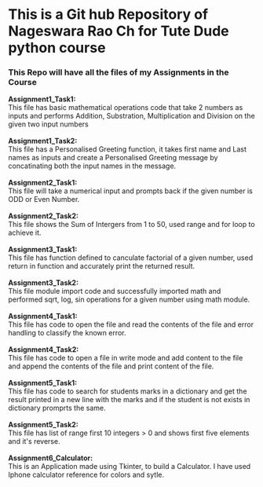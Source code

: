 <h1> This is a Git hub Repository of Nageswara Rao Ch for Tute Dude python course</h1>

<h3> This Repo will have all the files of my Assignments in the Course</h3>

<b> Assignment1_Task1: </b> 
<br>This file has basic mathematical operations code that take 2 numbers as inputs and performs Addition, Substration, Multiplication and Division on the given two input numbers
<br>
<br><b> Assignment1_Task2: </b> 
<br>This file has a Personalised Greeting function, it takes first name and Last names as inputs and create a Personalised Greeting message by concatinating both the input names in the message.
<br>
<br> <b> Assignment2_Task1: </b> 
<br>This file will take a numerical input and prompts back if the given number is ODD or Even Number.
<br>
<br><b> Assignment2_Task2: </b> 
<br>This file shows the Sum of Intergers from 1 to 50, used range and for loop to achieve it.
<br>
<br> <b> Assignment3_Task1: </b> 
<br>This file has function defined to canculate factorial of a given number, used return in function and accurately print the returned result.
<br>
<br><b> Assignment3_Task2: </b> 
<br>This file module import code and successfully imported math and performed sqrt, log, sin operations for a given number using math module.
<br>
<br> <b> Assignment4_Task1: </b> 
<br>This file has code to open the file and read the contents of the file and error handling to classify the known error.
<br>
<br><b> Assignment4_Task2: </b> 
<br>This file has code to open a file in write mode and add content to the file and append the contents of the file and print content of the file.
<br>
<br> <b> Assignment5_Task1: </b> 
<br>This file has code to search for students marks in a dictionary and get the result printed in a new line with the marks and if the student is not exists in dictionary promprts the same.
<br>
<br><b> Assignment5_Task2: </b> 
<br>This file has list of range first 10 integers > 0 and shows first five elements and it's reverse.
<br>
<br><b> Assignment6_Calculator: </b> 
<br>This is an Application made using Tkinter, to build a Calculator. I have used Iphone calculator reference for colors and sytle.


